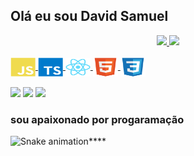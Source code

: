 ## Olá eu sou David Samuel
<div align="center">
  <a href="https://github.com/davidsamuelsilva">
  <img height="180em" src="https://github-readme-stats.vercel.app/api?username=davidsamuelsilva&show_icons=true&theme=dracula&include_all_commits=true&count_private=true"/>
  <img height="180em" src="https://github-readme-stats.vercel.app/api/top-langs/?username=davidsamuelsilva&layout=compact&langs_count=7&theme=dracula"/>
</div>


<div style="display: inline_block"><br>
  <img align="center" alt="js" height="30" width="40" src="https://raw.githubusercontent.com/devicons/devicon/master/icons/javascript/javascript-plain.svg">
  <img align="center" alt="Ts" height="30" width="40" src="https://raw.githubusercontent.com/devicons/devicon/master/icons/typescript/typescript-plain.svg">
  <img align="center" alt="React" height="30" width="40" src="https://raw.githubusercontent.com/devicons/devicon/master/icons/react/react-original.svg">
  <img align="center" alt="HTML" height="30" width="40" src="https://raw.githubusercontent.com/devicons/devicon/master/icons/html5/html5-original.svg">
  <img align="center" alt="CSS" height="30" width="40" src="https://raw.githubusercontent.com/devicons/devicon/master/icons/css3/css3-original.svg">    
</div>
<br>
<div> 
  <a href="https://instagram.com/david_morays_1" target="_blank"><img src="https://img.shields.io/badge/-Instagram-%23E4405F?style=for-the-badge&logo=instagram&logoColor=white" target="_blank"></a>
 	<a href="https://twitter.com/david_morais_1" target="_blank"><img src="https://img.shields.io/badge/Twitter-1DA1F2?style=for-the-badge&logo=twitter&logoColor=white" target="_blank"></a>
  <a href = "mailto:davidmcmorais2003@gmial.com"><img src="https://img.shields.io/badge/-Gmail-%23333?style=for-the-badge&logo=gmail&logoColor=white" target="_blank"></a>   


###  sou apaixonado por progaramação

  ![Snake animation](https://github.com/davidsamuelsilva/davidsamuelsilva/blob/output/github-contribution-grid-snake.svg)****
